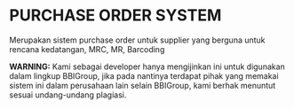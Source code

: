 # PURCHASE ORDER SYSTEM
Merupakan sistem purchase order untuk supplier yang berguna untuk 
rencana kedatangan,
MRC,
MR,
Barcoding

**WARNING:**
Kami sebagai developer hanya mengijinkan ini untuk digunakan dalam lingkup BBIGroup, 
jika pada nantinya terdapat pihak yang memakai sistem ini dalam perusahaan lain selain BBIGroup, kami berhak menuntut sesuai undang-undang plagiasi. 
